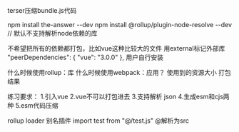 terser压缩bundle.js代码

npm install the-answer --dev
npm install @rollup/plugin-node-resolve --dev
// 默认不支持解析node依赖的库

不希望把所有的依赖都打包，比如vue这种比较大的文件
用external标记外部库
"peerDependencies": {
    "vue": "3.0.0"
  },
用户自行安装

什么时候使用rollup：库 什么时候使用webpack：应用？
使用到的资源大小 打包结果

练习要求：
1.引入vue
2.vue不可以打包进去
3.支持解析 json
4.生成esm和cjs两种
5.esm代码压缩

rollup loader 别名插件
import test from "@/test.js" @解析为src